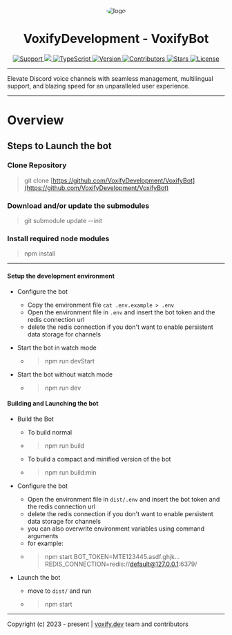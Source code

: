 <div align="center">
    <img style="border-radius:50%;" src="https://avatars.githubusercontent.com/u/155932207?s=220" alt="logo">
</div>
<div align="center">
    <h1>VoxifyDevelopment - VoxifyBot</h1>
    <a href="https://discord.gg/wUXQt9hb84">
        <img src="https://img.shields.io/discord/1193746466620055672.svg?colorB=Blue&logo=discord&label=Support+%26+Community&style=for-the-badge" alt="Support">
    </a>
    <a href="https://github.com/VoxifyDevelopment/VoxifyBot/issues">
        <img src="https://img.shields.io/github/issues/VoxifyDevelopment/VoxifyBot.svg?style=for-the-badge">
    </a>
    <a href="https://www.typescriptlang.org/">
        <img src="https://img.shields.io/badge/TypeScript-grey?style=for-the-badge&logo=typescript" alt="TypeScript">
    </a>
    <a href="https://github.com/VoxifyDevelopment/VoxifyBot/releases/tag/v1.0.0">
        <img src="https://img.shields.io/badge/Version-1.0.0-brightgreen?style=for-the-badge" alt="Version">
    </a>
    <a href="https://github.com/VoxifyDevelopment/VoxifyBot/graphs/contributors">
        <img src="https://img.shields.io/github/contributors/VoxifyDevelopment/VoxifyBot.svg?style=for-the-badge" alt="Contributors">
    </a>
    <a href="https://github.com/VoxifyDevelopment/VoxifyBot/stargazers">
        <img src="https://img.shields.io/github/stars/VoxifyDevelopment/VoxifyBot.svg?style=for-the-badge" alt="Stars">
    </a>
    <a href="https://opensource.org/licenses/GPL-3.0">
        <img src="https://img.shields.io/badge/License-GPL%203.0-blue.svg?style=for-the-badge" alt="License">
    </a>
</div>

---

Elevate Discord voice channels with seamless management, multilingual support, and blazing speed for an unparalleled user experience.

---

# Overview

## Steps to Launch the bot

### Clone Repository

> git clone [https://github.com/VoxifyDevelopment/VoxifyBot](https://github.com/VoxifyDevelopment/VoxifyBot)

### Download and/or update the submodules

> git submodule update --init

### Install required node modules

> npm install

---

#### Setup the development environment

- Configure the bot

  - Copy the environment file `cat .env.example > .env`
  - Open the environment file in `.env` and insert the bot token and the redis connection url
  - delete the redis connection if you don't want to enable persistent data storage for channels

- Start the bot in watch mode

  - > npm run devStart

- Start the bot without watch mode
  - > npm run dev

#### Building and Launching the bot

- Build the Bot

  - To build normal
  - > npm run build
  - To build a compact and minified version of the bot
  - > npm run build:min

- Configure the bot

  - Open the environment file in `dist/.env` and insert the bot token and the redis connection url
  - delete the redis connection if you don't want to enable persistent data storage for channels
  - you can also overwrite environment variables using command arguments
  - for example:
  - > npm start BOT_TOKEN=MTE123445.asdf.ghjk... REDIS_CONNECTION=redis://default@127.0.0.1:6379/

- Launch the bot

  - move to `dist/` and run
  - > npm start

---

Copyright (c) 2023 - present | [voxify.dev](https://voxify.dev/) team and contributors
